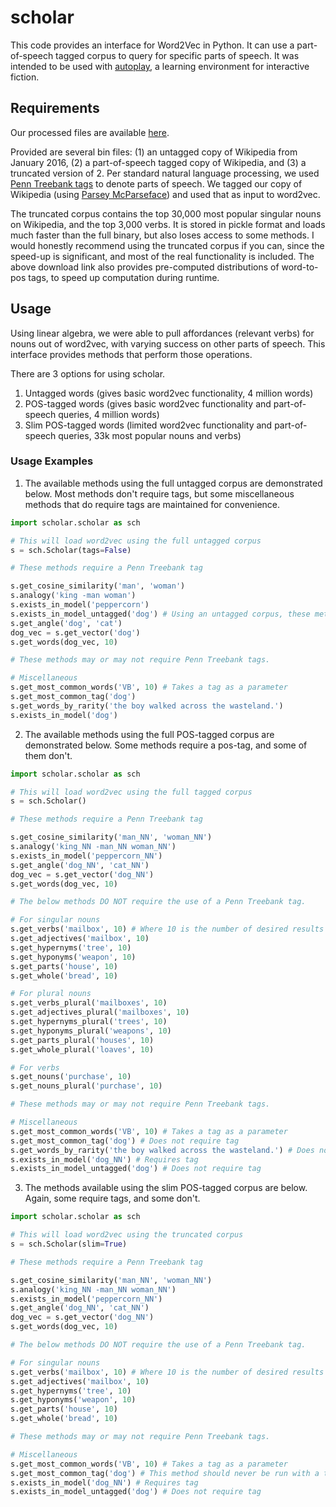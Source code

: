 # scholar
This code provides an interface for Word2Vec in Python. It can use a part-of-speech tagged corpus to query for specific parts of speech. It was intended to be used with [autoplay](https://github.com/danielricks/autoplay), a learning environment for interactive fiction.

## Requirements

Our processed files are available [here](https://drive.google.com/open?id=1srOUFidQ9fV240wyF7GW4eqF6raCawBV).

Provided are several bin files: (1) an untagged copy of Wikipedia from January 2016, (2) a part-of-speech tagged copy of Wikipedia, and (3) a truncated version of 2. Per standard natural language processing, we used [Penn Treebank tags](https://www.ling.upenn.edu/courses/Fall_2003/ling001/penn_treebank_pos.html) to denote parts of speech. We tagged our copy of Wikipedia (using [Parsey McParseface](https://github.com/tensorflow/models/tree/master/syntaxnet)) and used that as input to word2vec.

The truncated corpus contains the top 30,000 most popular singular nouns on Wikipedia, and the top 3,000 verbs. It is stored in pickle format and loads much faster than the full binary, but also loses access to some methods. I would honestly recommend using the truncated corpus if you can, since the speed-up is significant, and most of the real functionality is included. The above download link also provides pre-computed distributions of word-to-pos tags, to speed up computation during runtime.

## Usage

Using linear algebra, we were able to pull affordances (relevant verbs) for nouns out of word2vec, with varying success on other parts of speech. This interface provides methods that perform those operations.

There are 3 options for using scholar.
1. Untagged words (gives basic word2vec functionality, 4 million words)
2. POS-tagged words (gives basic word2vec functionality and part-of-speech queries, 4 million words)
3. Slim POS-tagged words (limited word2vec functionality and part-of-speech queries, 33k most popular nouns and verbs)

### Usage Examples

1. The available methods using the full untagged corpus are demonstrated below. Most methods don't require tags, but some miscellaneous methods that do require tags are maintained for convenience.

```python
import scholar.scholar as sch

# This will load word2vec using the full untagged corpus
s = sch.Scholar(tags=False)

# These methods require a Penn Treebank tag

s.get_cosine_similarity('man', 'woman')
s.analogy('king -man woman')
s.exists_in_model('peppercorn')
s.exists_in_model_untagged('dog') # Using an untagged corpus, these methods are identical
s.get_angle('dog', 'cat')
dog_vec = s.get_vector('dog')
s.get_words(dog_vec, 10)

# These methods may or may not require Penn Treebank tags.

# Miscellaneous
s.get_most_common_words('VB', 10) # Takes a tag as a parameter
s.get_most_common_tag('dog')
s.get_words_by_rarity('the boy walked across the wasteland.')
s.exists_in_model('dog')
```

2. The available methods using the full POS-tagged corpus are demonstrated below. Some methods require a pos-tag, and some of them don't.

```python
import scholar.scholar as sch

# This will load word2vec using the full tagged corpus
s = sch.Scholar()

# These methods require a Penn Treebank tag

s.get_cosine_similarity('man_NN', 'woman_NN')
s.analogy('king_NN -man_NN woman_NN')
s.exists_in_model('peppercorn_NN')
s.get_angle('dog_NN', 'cat_NN')
dog_vec = s.get_vector('dog_NN')
s.get_words(dog_vec, 10)

# The below methods DO NOT require the use of a Penn Treebank tag.

# For singular nouns
s.get_verbs('mailbox', 10) # Where 10 is the number of desired results
s.get_adjectives('mailbox', 10)
s.get_hypernyms('tree', 10)
s.get_hyponyms('weapon', 10)
s.get_parts('house', 10)
s.get_whole('bread', 10)

# For plural nouns
s.get_verbs_plural('mailboxes', 10)
s.get_adjectives_plural('mailboxes', 10)
s.get_hypernyms_plural('trees', 10)
s.get_hyponyms_plural('weapons', 10)
s.get_parts_plural('houses', 10)
s.get_whole_plural('loaves', 10)

# For verbs
s.get_nouns('purchase', 10)
s.get_nouns_plural('purchase', 10)

# These methods may or may not require Penn Treebank tags.

# Miscellaneous
s.get_most_common_words('VB', 10) # Takes a tag as a parameter
s.get_most_common_tag('dog') # Does not require tag
s.get_words_by_rarity('the boy walked across the wasteland.') # Does not require tag
s.exists_in_model('dog_NN') # Requires tag
s.exists_in_model_untagged('dog') # Does not require tag
```

3. The methods available using the slim POS-tagged corpus are below. Again, some require tags, and some don't.

```python
import scholar.scholar as sch

# This will load word2vec using the truncated corpus
s = sch.Scholar(slim=True)

# These methods require a Penn Treebank tag

s.get_cosine_similarity('man_NN', 'woman_NN')
s.analogy('king_NN -man_NN woman_NN')
s.exists_in_model('peppercorn_NN')
s.get_angle('dog_NN', 'cat_NN')
dog_vec = s.get_vector('dog_NN')
s.get_words(dog_vec, 10)

# The below methods DO NOT require the use of a Penn Treebank tag.

# For singular nouns
s.get_verbs('mailbox', 10) # Where 10 is the number of desired results
s.get_adjectives('mailbox', 10)
s.get_hypernyms('tree', 10)
s.get_hyponyms('weapon', 10)
s.get_parts('house', 10)
s.get_whole('bread', 10)

# These methods may or may not require Penn Treebank tags.

# Miscellaneous
s.get_most_common_words('VB', 10) # Takes a tag as a parameter
s.get_most_common_tag('dog') # This method should never be run with a tag
s.exists_in_model('dog_NN') # Requires tag
s.exists_in_model_untagged('dog') # Does not require tag
```
